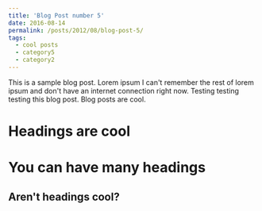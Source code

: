 ```yaml
---
title: 'Blog Post number 5'
date: 2016-08-14
permalink: /posts/2012/08/blog-post-5/
tags:
  - cool posts
  - category5
  - category2
---
```


This is a sample blog post. Lorem ipsum I can't remember the rest of lorem ipsum and don't have an internet connection right now. Testing testing testing this blog post. Blog posts are cool.

Headings are cool
======

You can have many headings
======

Aren't headings cool?
------

